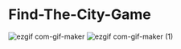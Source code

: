 # Find-The-City-Game

![ezgif com-gif-maker](https://user-images.githubusercontent.com/69864471/157636120-fdaf37be-19f9-44e8-9119-5a3e5bd80e50.gif)
![ezgif com-gif-maker (1)](https://user-images.githubusercontent.com/69864471/157636275-e5a63147-cd1b-4184-8a66-69b21b23b600.gif)
